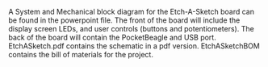 A System and Mechanical block diagram for the Etch-A-Sketch board can be found in the powerpoint file. The front of the board will include the display screen LEDs, and user controls (buttons and potentiometers). The back of the board will contain the PocketBeagle and USB port. 
EtchASketch.pdf contains the schematic in a pdf version. EtchASketchBOM contains the bill of materials for the project. 
